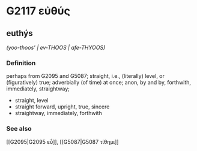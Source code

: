 # G2117 εὐθύς

## euthýs

_(yoo-thoos' | ev-THOOS | afe-THYOOS)_

### Definition

perhaps from G2095 and G5087; straight, i.e., (literally) level, or (figuratively) true; adverbially (of time) at once; anon, by and by, forthwith, immediately, straightway; 

- straight, level
- straight forward, upright, true, sincere
- straightway, immediately, forthwith

### See also

[[G2095|G2095 εὖ]], [[G5087|G5087 τίθημι]]
